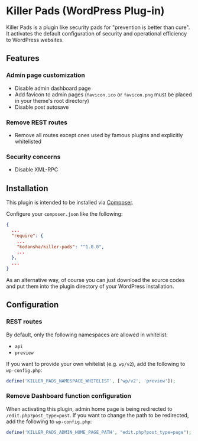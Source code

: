 # Killer Pads (WordPress Plug-in)

Killer Pads is a plugin like security pads for "prevention is better than cure".
It activates the default configuration of security and operational efficiency
to WordPress websites.

## Features

### Admin page customization

- Disable admin dashboard page
- Add favicon to admin pages (`favicon.ico` or `favicon.png` must be placed in your theme's root directory)
- Disable post autosave

### Remove REST routes

- Remove all routes except ones used by famous plugins and explicitly whitelisted

### Security concerns

- Disable XML-RPC

## Installation

This plugin is intended to be installed via [Composer](https://getcomposer.org).

Configure your `composer.json` like the following:

```json
{
  ...
  "require": {
    ...
    "kodansha/killer-pads": "^1.0.0",
    ...
  },
  ...
}
```

As an alternative way, of course you can just download the source codes and put
them into the plugin directory of your WordPress installation.

## Configuration

### REST routes

By default, only the following namespaces are allowed in whitelist:

- `api`
- `preview`

If you want to provide your own whitelist (e.g. `wp/v2`), add the following to `wp-config.php`:

```php
define('KILLER_PADS_NAMESPACE_WHITELIST', ['wp/v2', 'preview']);
```

### Remove Dashboard function configuration

When activating this plugin, admin home page is being redirected to `/edit.php?post_type=post`.
If you want to change the path to be redirected, add the following to `wp-config.php`:

```php
define('KILLER_PADS_ADMIN_HOME_PAGE_PATH', "edit.php?post_type=page");
```
